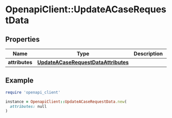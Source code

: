 # OpenapiClient::UpdateACaseRequestData

## Properties

| Name | Type | Description | Notes |
| ---- | ---- | ----------- | ----- |
| **attributes** | [**UpdateACaseRequestDataAttributes**](UpdateACaseRequestDataAttributes.md) |  | [optional] |

## Example

```ruby
require 'openapi_client'

instance = OpenapiClient::UpdateACaseRequestData.new(
  attributes: null
)
```

